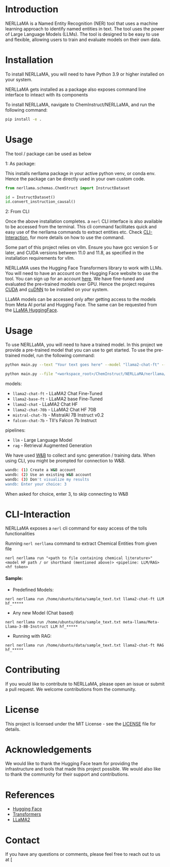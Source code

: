 # Introduction
NERLLaMA is a Named Entity Recognition (NER) tool that uses a machine learning approach to identify named entities in text. The tool uses the power of Large Language Models (LLMs). The tool is designed to be easy to use and flexible, allowing users to train and evaluate models on their own data.

# Installation
To install NERLLaMA, you will need to have Python 3.9 or higher installed on your system.

NERLLaMA gets installed as a package also exposes command line interface to inteact with its components

To install NERLLaMA, navigate to ChemInstruct/NERLLaMA, and run the following command:

```bash
pip install -e .
```

# Usage

The tool / package can be used as below

1: As package:

This installs nerllama package in your active python venv, or conda env.
Hence the package can be directly used in your own custom code.

```python
from nerllama.schemas.ChemStruct import InstructDataset

id = InstructDataset()
id.convert_instruction_causal()
```

2: From CLI

Once the above installation completes. a `nerl` CLI interface is also available to be accessed from the terminal.
This cli command facilitates quick and easy use of the nerllama commands to extract entities etc.
Check [CLI-Interaction](#cli-interaction), for more details on how to use the command.


Some part of this project relies on vllm. Ensure you have gcc version 5 or later, and CUDA versions between 11.0 and 11.8, as specified in the installation requirements for vllm.

NERLLaMA uses the Hugging Face Transformers library to work with LLMs. You will need to have an account on the Hugging Face website to use the tool. You can sign up for an account [here](https://huggingface.co/join).
We have fine-tuned and evaluated the pre=trained models over GPU. Hence the project requires [CUDA](https://developer.nvidia.com/cuda-downloads) and [cuDNN](https://developer.nvidia.com/rdp/cudnn-download) to be installed on your system.

LLaMA models can be accessed only after getting access to the models from Meta AI portal and Hugging Face.
The same can be requested from the [LLaMA HuggingFace](https://huggingface.co/meta-llama/Llama-2-7b).

# Usage
To use NERLLaMA, you will need to have a trained model. In this project we provide a pre-trained model that you can use to get started. To use the pre-trained model, run the following command:

```bash
python main.py --text "Your text goes here" --model "llama2-chat-ft" --pipeline "llm" --auth_token "<your huggingface auth token>"
```

```bash
python main.py --file "<workspace_root>/ChemInstruct/NERLLaMA/nerllama/data/sample.txt" --model "llama2-chat-ft" --pipeline "llm" --auth_token "<your huggingface auth token>"
```

models:
- `llama2-chat-ft` - LLaMA2 Chat Fine-Tuned
- `llama2-base-ft` - LLaMA2 base Fine-Tuned
- `llama2-chat` - LLaMA2 Chat HF
- `llama2-chat-70b` - LLaMA2 Chat HF 70B
- `mistral-chat-7b` - MistralAI 7B Instruct v0.2
- `falcon-chat-7b` - TII's Falcon 7b Instruct

pipelines:
- `llm` - Large Language Model
- `rag` - Retrieval Augmented Generation


We have used [W&B](https://wandb.ai/) to collect and sync generation / training data.
When using CLI, you might be prompted for connection to W&B.

```bash
wandb: (1) Create a W&B account
wandb: (2) Use an existing W&B account
wandb: (3) Don't visualize my results
wandb: Enter your choice: 3
```

When asked for choice, enter 3, to skip connecting to W&B


# CLI-Interaction

NERLLaMA exposes a `nerl` cli command for easy access of the tolls functionalities

Running `nerl nerllama` command to extract Chemical Entities from given file

```
nerl nerllama run "<path to file containing chemical literature>" <model HF path / or shorthand (mentioned above)> <pipeline: LLM/RAG> <hf token>
```

#### Sample:

* Predefined Models:
```
nerl nerllama run /home/ubuntu/data/sample_text.txt llama2-chat-ft LLM hf_*****
```

* Any new Model (Chat based)
```
nerl nerllama run /home/ubuntu/data/sample_text.txt meta-llama/Meta-Llama-3-8B-Instruct LLM hf_*****
```

* Running with RAG:
```
nerl nerllama run /home/ubuntu/data/sample_text.txt llama2-chat-ft RAG hf_*****
```





# Contributing
If you would like to contribute to NERLLaMA, please open an issue or submit a pull request. We welcome contributions from the community.

# License
This project is licensed under the MIT License - see the [LICENSE](LICENSE.md) file for details.

# Acknowledgements
We would like to thank the Hugging Face team for providing the infrastructure and tools that made this project possible. We would also like to thank the community for their support and contributions.

# References
- [Hugging Face](https://huggingface.co/)
- [Transformers](https://huggingface.co/docs/transformers/en/index.html)
- [LLaMA2](https://huggingface.co/meta-llama/Llama-2-7b)

# Contact
If you have any questions or comments, please feel free to reach out to us at [
